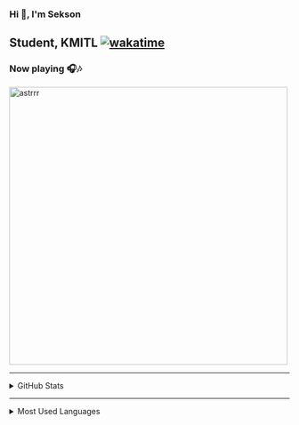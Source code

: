 ### Hi 👋, I'm Sekson  
Student, KMITL
[![wakatime](https://wakatime.com/badge/user/ddd54512-3e2f-4844-9447-5f5be6af3a5d.svg)](https://wakatime.com/@ddd54512-3e2f-4844-9447-5f5be6af3a5d)
---
### Now playing 🎧🎶

[<img src="https://readme-spotify-status2-astrrr.vercel.app/api/run-spotify-status" alt="astrrr" width="500" />](https://open.spotify.com/user/215k6liyjkpwnbrjjgvest2wq) 

---

<details>
  <summary>GitHub Stats</summary>

  ![astrrr's GitHub stats](https://github-readme-stats.vercel.app/api?username=astrrr&count_private=true&show_icons=true&theme=cobalt)

</details>

---
<details>
  <summary>Most Used Languages</summary>

  ![Top Langs](https://github-readme-stats.vercel.app/api/top-langs/?username=astrrr&layout=compact)

</details>

<!--
**astrrr/astrrr** is a ✨ _special_ ✨ repository because its `README.md` (this file) appears on your GitHub profile.

Here are some ideas to get you started:

- 🔭 I’m currently working on ...
- 🌱 I’m currently learning ...
- 👯 I’m looking to collaborate on ...
- 🤔 I’m looking for help with ...
- 💬 Ask me about ...
- 📫 How to reach me: ...
- 😄 Pronouns: ...
- ⚡ Fun fact: ...
-->
